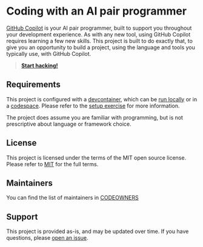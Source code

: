 # Coding with an AI pair programmer

[GitHub Copilot](https://github.com/features/copilot) is your AI pair programmer, built to support you throughout your development experience. As with any new tool, using GitHub Copilot requires learning a few new skills. This project is built to do exactly that, to give you an opportunity to build a project, using the language and tools you typically use, with GitHub Copilot.

> **[Start hacking!](./hackathon.md)**

## Requirements

This project is configured with a [devcontainer](./.devcontainer/devcontainer.json), which can be [run locally](https://code.visualstudio.com/docs/devcontainers/containers) or in a [codespace](https://github.com/features/codespaces). Please refer to the [setup exercise](./content/0-get-started.md) for more information.

The project does assume you are familiar with programming, but is not prescriptive about language or framework choice.

## License 

This project is licensed under the terms of the MIT open source license. Please refer to [MIT](./LICENSE.txt) for the full terms.

## Maintainers 

You can find the list of maintainers in [CODEOWNERS](./.github/CODE_OF_CONDUCT.md)

## Support

This project is provided as-is, and may be updated over time. If you have questions, please [open an issue](/issues/new).
